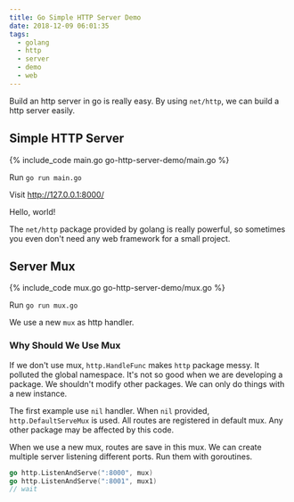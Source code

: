 ```yaml
---
title: Go Simple HTTP Server Demo
date: 2018-12-09 06:01:35
tags:
  - golang
  - http
  - server
  - demo
  - web
---
```


Build an http server in go is really easy. By using `net/http`, we can build a http server easily.

## Simple HTTP Server

{% include_code main.go go-http-server-demo/main.go %}

Run `go run main.go`

Visit <http://127.0.0.1:8000/>

Hello, world!

The `net/http` package provided by golang is really powerful, so sometimes you even don't need any web framework for a small project.

## Server Mux

{% include_code mux.go go-http-server-demo/mux.go %}

Run `go run mux.go`

We use a new `mux` as http handler.

### Why Should We Use Mux

If we don't use mux, `http.HandleFunc` makes `http` package messy. It polluted the global namespace. It's not so good when we are developing a package. We shouldn't modify other packages. We can only do things with a new instance.

The first example use `nil` handler. When `nil` provided, `http.DefaultServeMux` is used. All routes are registered in default mux. Any other package may be affected by this code.

When we use a new mux, routes are save in this mux. We can create multiple server listening different ports. Run them with goroutines.

```go
go http.ListenAndServe(":8000", mux)
go http.ListenAndServe(":8001", mux1)
// wait
```
